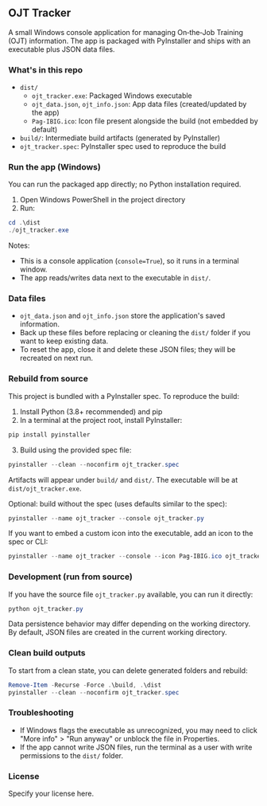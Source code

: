## OJT Tracker

A small Windows console application for managing On‑the‑Job Training (OJT) information. The app is packaged with PyInstaller and ships with an executable plus JSON data files.

### What's in this repo

- `dist/`
  - `ojt_tracker.exe`: Packaged Windows executable
  - `ojt_data.json`, `ojt_info.json`: App data files (created/updated by the app)
  - `Pag-IBIG.ico`: Icon file present alongside the build (not embedded by default)
- `build/`: Intermediate build artifacts (generated by PyInstaller)
- `ojt_tracker.spec`: PyInstaller spec used to reproduce the build

### Run the app (Windows)

You can run the packaged app directly; no Python installation required.

1. Open Windows PowerShell in the project directory
2. Run:

```powershell
cd .\dist
./ojt_tracker.exe
```

Notes:
- This is a console application (`console=True`), so it runs in a terminal window.
- The app reads/writes data next to the executable in `dist/`.

### Data files

- `ojt_data.json` and `ojt_info.json` store the application's saved information.
- Back up these files before replacing or cleaning the `dist/` folder if you want to keep existing data.
- To reset the app, close it and delete these JSON files; they will be recreated on next run.

### Rebuild from source

This project is bundled with a PyInstaller spec. To reproduce the build:

1. Install Python (3.8+ recommended) and pip
2. In a terminal at the project root, install PyInstaller:

```powershell
pip install pyinstaller
```

3. Build using the provided spec file:

```powershell
pyinstaller --clean --noconfirm ojt_tracker.spec
```

Artifacts will appear under `build/` and `dist/`. The executable will be at `dist/ojt_tracker.exe`.

Optional: build without the spec (uses defaults similar to the spec):

```powershell
pyinstaller --name ojt_tracker --console ojt_tracker.py
```

If you want to embed a custom icon into the executable, add an icon to the spec or CLI:

```powershell
pyinstaller --name ojt_tracker --console --icon Pag-IBIG.ico ojt_tracker.py
```

### Development (run from source)

If you have the source file `ojt_tracker.py` available, you can run it directly:

```powershell
python ojt_tracker.py
```

Data persistence behavior may differ depending on the working directory. By default, JSON files are created in the current working directory.

### Clean build outputs

To start from a clean state, you can delete generated folders and rebuild:

```powershell
Remove-Item -Recurse -Force .\build, .\dist
pyinstaller --clean --noconfirm ojt_tracker.spec
```

### Troubleshooting

- If Windows flags the executable as unrecognized, you may need to click "More info" > "Run anyway" or unblock the file in Properties.
- If the app cannot write JSON files, run the terminal as a user with write permissions to the `dist/` folder.

### License

Specify your license here.


#
